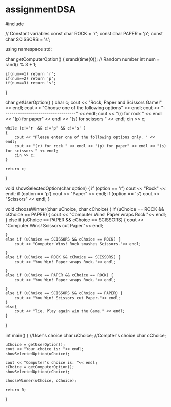 # assignmentDSA
#include <iostream>
 
// Constant variables
const char ROCK = 'r';
const char PAPER = 'p';
const char SCISSORS = 's';
 
using namespace std;
 
char getComputerOption() {
    srand(time(0));
    // Random number
    int num = rand() % 3 + 1;
 
    if(num==1) return 'r';
    if(num==2) return 'p';
    if(num==3) return 's';
}
 
char getUserOption() {
    char c;
    cout << "Rock, Paper and Scissors Game!" << endl;
    cout << "Choose one of the following options"  << endl;
    cout << "-----------------------------------"  << endl;
    cout << "(r) for rock " << endl << "(p) for paper" << endl << "(s) for scissors " << endl;
    cin >> c;
    
    while (c!='r' && c!='p' && c!='s' )
    {
        cout << "Please enter one of the following options only. " << endl;
        cout << "(r) for rock " << endl << "(p) for paper" << endl << "(s) for scissors " << endl;
        cin >> c;
    }
 
    return c;
}
 
void showSelectedOption(char option) {
    if (option == 'r') cout << "Rock" << endl;
    if (option == 'p') cout << "Paper" << endl;
    if (option == 's') cout << "Scissors" << endl;
}
 
void chooseWinner(char uChoice, char cChoice) {
    if (uChoice == ROCK && cChoice == PAPER) {
        cout << "Computer Wins! Paper wraps Rock."<< endl;
    }
    else if (uChoice == PAPER && cChoice == SCISSORS) {
        cout << "Computer Wins! Scissors cut Paper."<< endl;
        
    }
    else if (uChoice == SCISSORS && cChoice == ROCK) {
        cout << "Computer Wins! Rock smashes Scissors."<< endl;
        
    }
    else if (uChoice == ROCK && cChoice == SCISSORS) {
        cout << "You Win! Paper wraps Rock."<< endl;
        
    }
    else if (uChoice == PAPER && cChoice == ROCK) {
        cout << "You Win! Paper wraps Rock."<< endl;
        
    }
    else if (uChoice == SCISSORS && cChoice == PAPER) {
        cout << "You Win! Scissors cut Paper."<< endl;
    }
    else{
        cout << "Tie. Play again win the Game." << endl;
    }
}
 
int main() {
    //User's choice
    char uChoice; 
    //Compter's choice
    char cChoice;
    
    uChoice = getUserOption();
    cout << "Your choice is: "<< endl;
    showSelectedOption(uChoice);
    
    cout << "Computer's choice is: "<< endl;
    cChoice = getComputerOption();
    showSelectedOption(cChoice);
    
    chooseWinner(uChoice, cChoice);
 
    return 0;
}
